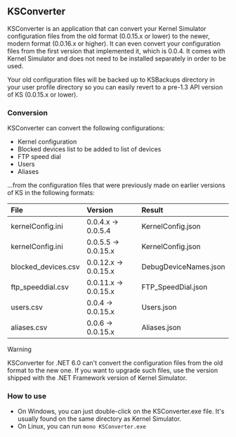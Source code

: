 ## KSConverter

KSConverter is an application that can convert your Kernel Simulator configuration files from the old format (0.0.15.x or lower) to the newer, modern format (0.0.16.x or higher). It can even convert your configuration files from the first version that implemented it, which is 0.0.4. It comes with Kernel Simulator and does not need to be installed separately in order to be used.

Your old configuration files will be backed up to KSBackups directory in your user profile directory so you can easily revert to a pre-1.3 API version of KS (0.0.15.x or lower).

### Conversion

KSConverter can convert the following configurations:

- Kernel configuration
- Blocked devices list to be added to list of devices
- FTP speed dial
- Users
- Aliases

...from the configuration files that were previously made on earlier versions of KS in the following formats:

| File                | Version              | Result
|:--------------------|:---------------------|:-------
| kernelConfig.ini    | 0.0.4.x -> 0.0.5.4   | KernelConfig.json
| kernelConfig.ini    | 0.0.5.5 -> 0.0.15.x  | KernelConfig.json
| blocked_devices.csv | 0.0.12.x -> 0.0.15.x | DebugDeviceNames.json
| ftp_speeddial.csv   | 0.0.11.x -> 0.0.15.x | FTP_SpeedDial.json
| users.csv           | 0.0.4 -> 0.0.15.x    | Users.json
| aliases.csv         | 0.0.6 -> 0.0.15.x    | Aliases.json

> [!WARNING]
> KSConverter for .NET 6.0 can't convert the configuration files from the old format to the new one. If you want to upgrade such files, use the version shipped with the .NET Framework version of Kernel Simulator.

### How to use

- On Windows, you can just double-click on the KSConverter.exe file. It's usually found on the same directory as Kernel Simulator.
- On Linux, you can run `mono KSConverter.exe`
